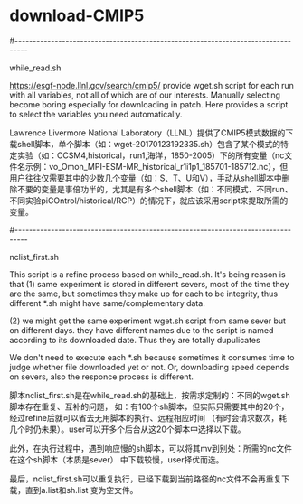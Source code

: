 # download-CMIP5
#---------------------------------------------------------------------------------

while_read.sh

https://esgf-node.llnl.gov/search/cmip5/ provide wget.sh script for each run with all variables, not all of which are of our interests. Manually selecting become boring especially for downloading in patch. Here provides a script to select the variables you need automatically.

Lawrence Livermore National Laboratory（LLNL）提供了CMIP5模式数据的下载shell脚本，单个脚本（如：wget-20170123192335.sh）包含了某个模式的特定实验（如：CCSM4,historical，run1,海洋，1850-2005）下的所有变量（nc文件名示例：vo_Omon_MPI-ESM-MR_historical_r1i1p1_185701-185712.nc），但用户往往仅需要其中的少数几个变量（如：S、T、U和V），手动从shell脚本中删除不要的变量是事倍功半的，尤其是有多个shell脚本（如：不同模式、不同run、不同实验piCOntrol/historical/RCP）的情况下，就应该采用script来提取所需的变量。

#---------------------------------------------------------------------------------

nclist_first.sh

This script is a refine process based on while_read.sh. It's being reason is that 
(1) same experiment is stored in different severs, most of the time they are the same,
but sometimes they make up for each to be integrity, thus different *.sh might have 
same/complementary data. 

(2) we might get the same experiment wget.sh script from same sever but on different days.
they have different names due to the script is named according to its downloaded date. Thus
they are totally dupulicates

We don't need to execute each *.sh because sometimes it consumes time to judge whether file 
downloaded yet or not. Or, downloading speed depends on severs, also the responce process is 
different.

脚本nclist_first.sh是在while_read.sh的基础上，按需求定制的：不同的wget.sh脚本存在重复、互补的问题，
如：有100个sh脚本，但实际只需要其中的20个，经过refine后就可以省去无用脚本的执行、远程相应时间
（有时会请求数次，耗几个时仍未果）。user可以开多个后台从这20个脚本中选择以下载。

此外，在执行过程中，遇到响应慢的sh脚本，可以将其mv到别处：所需的nc文件在这个sh脚本（本质是sever）
中下载较慢，user择优而选。

最后，nclist_first.sh可以重复执行，已经下载到当前路径的nc文件不会再重复下载，直到a.list和sh.list
变为空文件。
